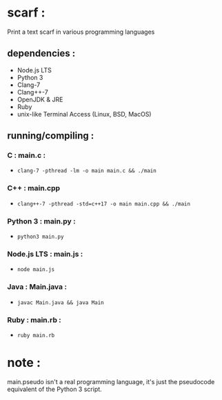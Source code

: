 # scarf :
Print a text scarf in various programming languages

## dependencies :
* Node.js LTS
* Python 3
* Clang-7
* Clang++-7
* OpenJDK & JRE
* Ruby
* unix-like Terminal Access (Linux, BSD, MacOS)

## running/compiling :
### C : main.c :
* `clang-7 -pthread -lm -o main main.c && ./main`

### C++ : main.cpp
*  `clang++-7 -pthread -std=c++17 -o main main.cpp && ./main`

### Python 3 : main.py :
* `python3 main.py`

### Node.js LTS : main.js :
* `node main.js`

### Java : Main.java :
* `javac Main.java && java Main`

### Ruby : main.rb :
*  `ruby main.rb`

# note :
main.pseudo isn't a real programming language, it's just the pseudocode equivalent of the Python 3 script.
